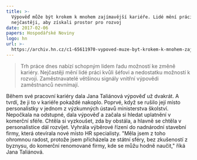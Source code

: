 ```yaml
---
title: >-
  Výpověď může být krokem k mnohem zajímavější kariéře. Lidé mění práci
  nejčastěji, aby získali prostor pro rozvoj
date: 2017-02-06
papers: Hospodářské Noviny
logo: hn
url: >-
  https://archiv.hn.cz/c1-65611970-vypoved-muze-byt-krokem-k-mnohem-zajimavejsi-kariere
---
```

> Trh práce dnes nabízí schopným lidem řadu možností ke změně kariéry. Nejčastěji mění lidé práci kvůli šéfovi a nedostatku možností k rozvoji. Zaměstnavatelé většinou signály vnitřní výpovědi zaměstnanců nevnímají.

Během své pracovní kariéry dala Jana Taliánová výpověď už dvakrát. A tvrdí, že ji to v kariéře pokaždé nakoplo. Poprvé, když se rušilo její místo personalistky v jednom z výzkumných ústavů ministerstva školství. Nepočkala na odstupné, dala výpověď a začala si hledat uplatnění v komerční sféře. Chtěla si vyzkoušet, zda by obstála, a hlavně se chtěla v personalistice dál rozvíjet. Vyhrála výběrové řízení do nadnárodní stavební firmy, která otevírala nové místo HR specialisty. "Měla jsem z toho ohromnou radost, protože jsem přicházela ze státní sféry, bez zkušeností z byznysu, do komerční renomované firmy, kde se můžu hodně naučit," říká Jana Taliánová.
